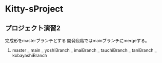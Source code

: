 # Kitty-sProject
## プロジェクト演習2
完成形をmasterブランチとする
開発段階ではmainブランチにmergeする。

               
1. master
   _ main
   _ yoshiBranch
   _ imaiBranch
   _ tauchiBranch
   _ taniBranch
   _ kobayashiBranch
